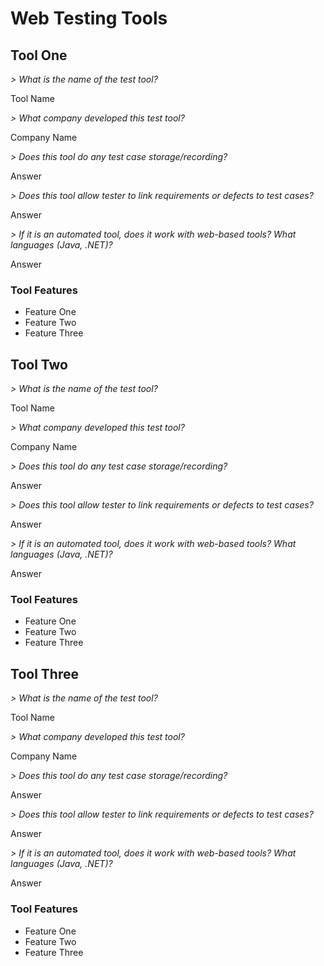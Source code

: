 # Web Testing Tools

## Tool One

_> What is the name of the test tool?_ 

Tool Name

_> What company developed this test tool?_ 

Company Name

_> Does this tool do any test case storage/recording?_ 

Answer

_> Does this tool allow tester to link requirements or defects to test cases?_ 

Answer

_> If it is an automated tool, does it work with web-based tools? What languages (Java, .NET)?_ 

Answer

### Tool Features
* Feature One
* Feature Two
* Feature Three

## Tool Two

_> What is the name of the test tool?_ 

Tool Name

_> What company developed this test tool?_ 

Company Name

_> Does this tool do any test case storage/recording?_ 

Answer

_> Does this tool allow tester to link requirements or defects to test cases?_ 

Answer

_> If it is an automated tool, does it work with web-based tools? What languages (Java, .NET)?_ 

Answer

### Tool Features
* Feature One
* Feature Two
* Feature Three

## Tool Three

_> What is the name of the test tool?_ 

Tool Name

_> What company developed this test tool?_ 

Company Name

_> Does this tool do any test case storage/recording?_ 

Answer

_> Does this tool allow tester to link requirements or defects to test cases?_ 

Answer

_> If it is an automated tool, does it work with web-based tools? What languages (Java, .NET)?_ 

Answer

### Tool Features
* Feature One
* Feature Two
* Feature Three
